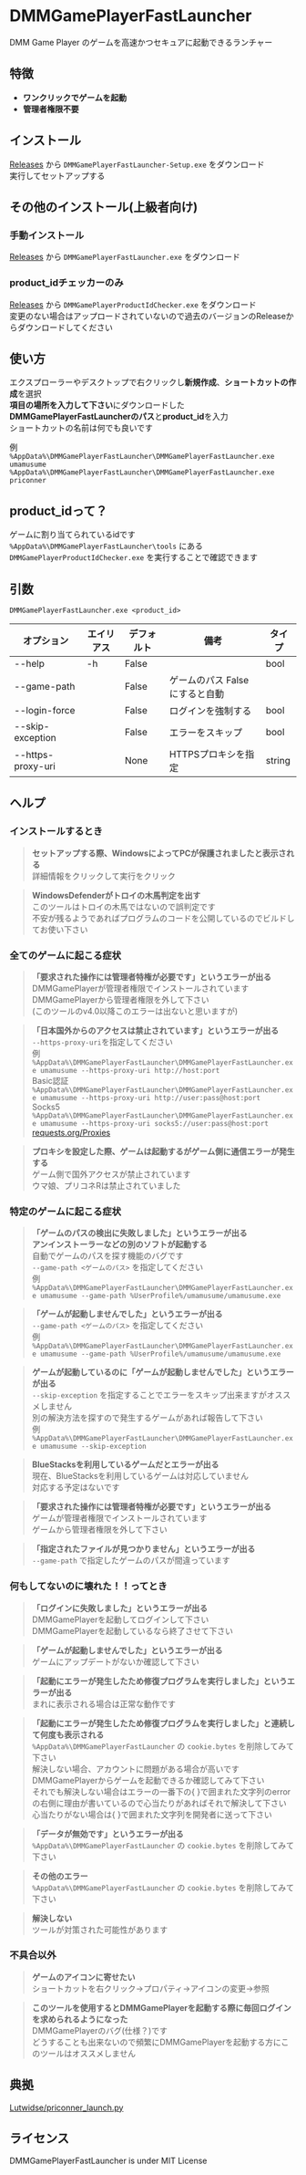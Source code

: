 # DMMGamePlayerFastLauncher
DMM Game Player のゲームを高速かつセキュアに起動できるランチャー

## 特徴
- **ワンクリックでゲームを起動**
- **管理者権限不要**

## インストール
[Releases](https://github.com/fa0311/DMMGamePlayerFastLauncher/releases) から `DMMGamePlayerFastLauncher-Setup.exe` をダウンロード<br>
実行してセットアップする

## その他のインストール(上級者向け)

### 手動インストール
[Releases](https://github.com/fa0311/DMMGamePlayerFastLauncher/releases) から `DMMGamePlayerFastLauncher.exe` をダウンロード<br>

### product_idチェッカーのみ
[Releases](https://github.com/fa0311/DMMGamePlayerFastLauncher/releases) から `DMMGamePlayerProductIdChecker.exe` をダウンロード<br>
変更のない場合はアップロードされていないので過去のバージョンのReleaseからダウンロードしてください

## 使い方
エクスプローラーやデスクトップで右クリックし**新規作成**、**ショートカットの作成**を選択<br>
**項目の場所を入力して下さい**にダウンロードした**DMMGamePlayerFastLauncherのパス**と**product_id**を入力<br>
ショートカットの名前は何でも良いです<br>

例<br>
`%AppData%\DMMGamePlayerFastLauncher\DMMGamePlayerFastLauncher.exe umamusume`<br>
`%AppData%\DMMGamePlayerFastLauncher\DMMGamePlayerFastLauncher.exe priconner`<br>

## product_idって？
ゲームに割り当てられているidです<br>
`%AppData%\DMMGamePlayerFastLauncher\tools` にある `DMMGamePlayerProductIdChecker.exe` を実行することで確認できます


## 引数
`DMMGamePlayerFastLauncher.exe <product_id>`

| オプション           | エイリアス | デフォルト                                       | 備考                                    | タイプ |
|----------------------|------------|--------------------------------------------------|-----------------------------------------|--------|
| --help               | -h         | False                                            |                                         | bool   |
| --game-path          |            | False                                            | ゲームのパス Falseにすると自動           |        |
| --login-force        |            | False                                            | ログインを強制する                      | bool   |
| --skip-exception     |            | False                                            | エラーをスキップ                       | bool   |
| --https-proxy-uri    |            | None                                             | HTTPSプロキシを指定                     | string |

## ヘルプ

### インストールするとき
> **セットアップする際、WindowsによってPCが保護されましたと表示される**<br>
> 詳細情報をクリックして実行をクリック<br>

> **WindowsDefenderがトロイの木馬判定を出す**<br>
> このツールはトロイの木馬ではないので誤判定です<br>
> 不安が残るようであればプログラムのコードを公開しているのでビルドしてお使い下さい

### 全てのゲームに起こる症状

> **「要求された操作には管理者特権が必要です」というエラーが出る**<br>
> DMMGamePlayerが管理者権限でインストールされています<br>
> DMMGamePlayerから管理者権限を外して下さい<br>
> (このツールのv4.0以降このエラーは出ないと思いますが)

> **「日本国外からのアクセスは禁止されています」というエラーが出る**<br>
> `--https-proxy-uri`を指定してください<br>
> 例<br>
> `%AppData%\DMMGamePlayerFastLauncher\DMMGamePlayerFastLauncher.exe umamusume --https-proxy-uri http://host:port`<br>
> Basic認証<br>
> `%AppData%\DMMGamePlayerFastLauncher\DMMGamePlayerFastLauncher.exe umamusume --https-proxy-uri http://user:pass@host:port`<br>
> Socks5<br>
> `%AppData%\DMMGamePlayerFastLauncher\DMMGamePlayerFastLauncher.exe umamusume --https-proxy-uri socks5://user:pass@host:port`<br>
> [requests.org/Proxies](https://docs.python-requests.org/en/latest/user/advanced/#proxies)

> **プロキシを設定した際、ゲームは起動するがゲーム側に通信エラーが発生する**<br>
> ゲーム側で国外アクセスが禁止されています<br>
> ウマ娘、プリコネRは禁止されていました<br>

### 特定のゲームに起こる症状

> **「ゲームのパスの検出に失敗しました」というエラーが出る**<br>
> **アンインストーラーなどの別のソフトが起動する**<br>
> 自動でゲームのパスを探す機能のバグです<br>
> `--game-path <ゲームのパス>` を指定してください<br>
例<br>
`%AppData%\DMMGamePlayerFastLauncher\DMMGamePlayerFastLauncher.exe umamusume --game-path %UserProfile%/umamusume/umamusume.exe`<br>

> **「ゲームが起動しませんでした」というエラーが出る**<br>
> `--game-path <ゲームのパス>` を指定してください<br>
例<br>
`%AppData%\DMMGamePlayerFastLauncher\DMMGamePlayerFastLauncher.exe umamusume --game-path %UserProfile%/umamusume/umamusume.exe`<br>

> **ゲームが起動しているのに「ゲームが起動しませんでした」というエラーが出る**<br>
> `--skip-exception` を指定することでエラーをスキップ出来ますがオススメしません<br>
> 別の解決方法を探すので発生するゲームがあれば報告して下さい<br>
> 例<br>
`%AppData%\DMMGamePlayerFastLauncher\DMMGamePlayerFastLauncher.exe umamusume --skip-exception`<br>

> **BlueStacksを利用しているゲームだとエラーが出る**<br>
> 現在、BlueStacksを利用しているゲームは対応していません<br>
> 対応する予定はないです

> **「要求された操作には管理者特権が必要です」というエラーが出る**<br>
> ゲームが管理者権限でインストールされています<br>
> ゲームから管理者権限を外して下さい<br>

> **「指定されたファイルが見つかりません」というエラーが出る**<br>
> `--game-path` で指定したゲームのパスが間違っています<br>

### 何もしてないのに壊れた！！ってとき

> **「ログインに失敗しました」というエラーが出る**<br>
> DMMGamePlayerを起動してログインして下さい<br>
> DMMGamePlayerを起動しているなら終了させて下さい<br>

> **「ゲームが起動しませんでした」というエラーが出る**<br>
> ゲームにアップデートがないか確認して下さい<br>

> **「起動にエラーが発生したため修復プログラムを実行しました」というエラーが出る**<br>
> まれに表示される場合は正常な動作です<br>

> **「起動にエラーが発生したため修復プログラムを実行しました」と連続して何度も表示される**<br>
> `%AppData%\DMMGamePlayerFastLauncher` の `cookie.bytes` を削除してみて下さい<br>
> 解決しない場合、アカウントに問題がある場合が高いです<br>
> DMMGamePlayerからゲームを起動できるか確認してみて下さい<br>
> それでも解決しない場合はエラーの一番下の{ }で囲まれた文字列のerrorの右側に理由が書いているので心当たりがあればそれで解決して下さい<br>
> 心当たりがない場合は{ }で囲まれた文字列を開発者に送って下さい<br>

> **「データが無効です」というエラーが出る**<br>
> `%AppData%\DMMGamePlayerFastLauncher` の `cookie.bytes` を削除してみて下さい<br>

> **その他のエラー**<br>
> `%AppData%\DMMGamePlayerFastLauncher` の `cookie.bytes` を削除してみて下さい<br>

> **解決しない**<br>
> ツールが対策された可能性があります<br>

### 不具合以外

> **ゲームのアイコンに寄せたい**<br>
> ショートカットを右クリック→プロパティ→アイコンの変更→参照

> **このツールを使用するとDMMGamePlayerを起動する際に毎回ログインを求められるようになった**<br>
> DMMGamePlayerのバグ(仕様？)です<br>
> どうすることも出来ないので頻繁にDMMGamePlayerを起動する方にこのツールはオススメしません<br>

## 典拠
[Lutwidse/priconner_launch.py](https://gist.github.com/Lutwidse/82d8e7a20c96296bc0318f1cb6bf26ee)

## ライセンス
DMMGamePlayerFastLauncher is under MIT License
